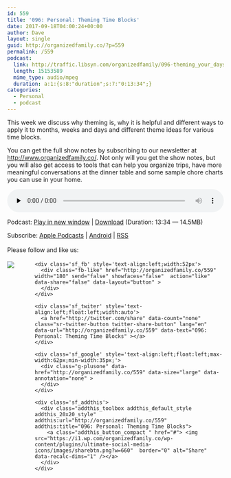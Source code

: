 ```yaml
---
id: 559
title: '096: Personal: Theming Time Blocks'
date: 2017-09-18T04:00:24+00:00
author: Dave
layout: single
guid: http://organizedfamily.co/?p=559
permalink: /559
podcast:
  link: http://traffic.libsyn.com/organizedfamily/096-theming_your_days.mp3
  length: 15153589
  mime_type: audio/mpeg
  duration: a:1:{s:8:"duration";s:7:"0:13:34";}
categories:
  - Personal
  - podcast
---
```

This week we discuss why theming is, why it is helpful and different ways to apply it to months, weeks and days and different theme ideas for various time blocks.

You can get the full show notes by subscribing to our newsletter at <http://www.organizedfamily.co/>. Not only will you get the show notes, but you will also get access to tools that can help you organize trips, have more meaningful conversations at the dinner table and some sample chore charts you can use in your home.

<div class="powerpress_player" id="powerpress_player_5417">
  <audio class="wp-audio-shortcode" id="audio-559-97" preload="none" style="width: 100%;" controls="controls"><source type="audio/mpeg" src="http://traffic.libsyn.com/organizedfamily/096-theming_your_days.mp3?_=97" /><a href="http://traffic.libsyn.com/organizedfamily/096-theming_your_days.mp3">http://traffic.libsyn.com/organizedfamily/096-theming_your_days.mp3</a></audio>
</div>

<p class="powerpress_links powerpress_links_mp3">
  Podcast: <a href="http://traffic.libsyn.com/organizedfamily/096-theming_your_days.mp3" class="powerpress_link_pinw" target="_blank" title="Play in new window" onclick="return powerpress_pinw('http://organizedfamily.co/?powerpress_pinw=559-podcast');" rel="nofollow">Play in new window</a> | <a href="http://traffic.libsyn.com/organizedfamily/096-theming_your_days.mp3" class="powerpress_link_d" title="Download" rel="nofollow" download="096-theming_your_days.mp3">Download</a> (Duration: 13:34 &#8212; 14.5MB)
</p>

<p class="powerpress_links powerpress_subscribe_links">
  Subscribe: <a href="https://itunes.apple.com/us/podcast/organized-family/id1047979605?mt=2&ls=1#episodeGuid=http%3A%2F%2Forganizedfamily.co%2F%3Fp%3D559" class="powerpress_link_subscribe powerpress_link_subscribe_itunes" title="Subscribe on Apple Podcasts" rel="nofollow">Apple Podcasts</a> | <a href="http://subscribeonandroid.com/organizedfamily.co/feed/podcast" class="powerpress_link_subscribe powerpress_link_subscribe_android" title="Subscribe on Android" rel="nofollow">Android</a> | <a href="http://organizedfamily.co/feed/podcast" class="powerpress_link_subscribe powerpress_link_subscribe_rss" title="Subscribe via RSS" rel="nofollow">RSS</a>
</p>

<div class='sfsi_Sicons' style='width: 100%; display: inline-block; vertical-align: middle; text-align:left'>
  <div style='margin:0px 8px 0px 0px; line-height: 24px'>
    <span>Please follow and like us:</span>
  </div>
  
  <div class='sfsi_socialwpr'>
    <div class='sf_subscrbe' style='text-align:left;float:left;width:64px'>
      <a href="http://www.specificfeeds.com/widget/emailsubscribe/MTc5ODgx/OA==/" target="_blank"><img src="https://i2.wp.com/organizedfamily.co/wp-content/plugins/ultimate-social-media-icons/images/follow_subscribe.png?w=660" data-recalc-dims="1" /></a>
    </div>
    
    <div class='sf_fb' style='text-align:left;width:52px'>
      <div class="fb-like" href="http://organizedfamily.co/559" width="180" send="false" showfaces="false"  action="like" data-share="false" data-layout="button" >
      </div>
    </div>
    
    <div class='sf_twiter' style='text-align:left;float:left;width:auto'>
      <a href="http://twitter.com/share" data-count="none" class="sr-twitter-button twitter-share-button" lang="en" data-url="http://organizedfamily.co/559" data-text="096: Personal: Theming Time Blocks" ></a>
    </div>
    
    <div class='sf_google' style='text-align:left;float:left;max-width:62px;min-width:35px;'>
      <div class="g-plusone" data-href="http://organizedfamily.co/559" data-size="large" data-annotation="none" >
      </div>
    </div>
    
    <div class='sf_addthis'>
      <div class="addthis_toolbox addthis_default_style addthis_20x20_style" addthis:url="http://organizedfamily.co/559" addthis:title="096: Personal: Theming Time Blocks">
        <a class="addthis_button_compact " href="#"> <img src="https://i1.wp.com/organizedfamily.co/wp-content/plugins/ultimate-social-media-icons/images/sharebtn.png?w=660"  border="0" alt="Share" data-recalc-dims="1" /></a>
      </div>
    </div>
  </div>
</div>